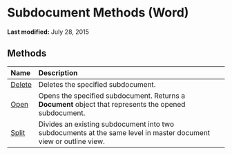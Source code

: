 
# Subdocument Methods (Word)

 **Last modified:** July 28, 2015


## Methods



|**Name**|**Description**|
|:-----|:-----|
| [Delete](c8d18012-c89c-b054-2e5c-82d62a64e6b1.md)|Deletes the specified subdocument.|
| [Open](c2e40618-ab0c-3337-609f-231f1699f2bd.md)|Opens the specified subdocument. Returns a  **Document** object that represents the opened subdocument.|
| [Split](f4548dbc-3b96-b271-8e71-0d436a1c3ecc.md)|Divides an existing subdocument into two subdocuments at the same level in master document view or outline view.|
